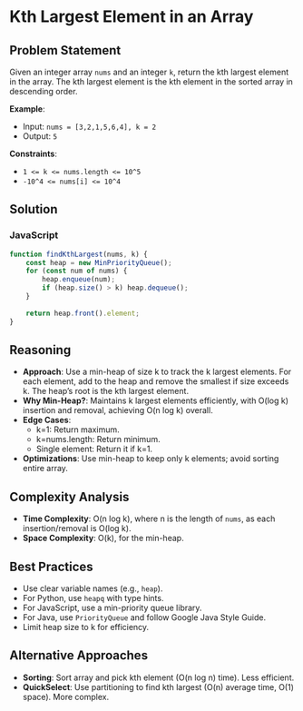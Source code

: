 # Kth Largest Element in an Array

## Problem Statement
Given an integer array `nums` and an integer `k`, return the kth largest element in the array. The kth largest element is the kth element in the sorted array in descending order.

**Example**:
- Input: `nums = [3,2,1,5,6,4], k = 2`
- Output: `5`

**Constraints**:
- `1 <= k <= nums.length <= 10^5`
- `-10^4 <= nums[i] <= 10^4`

## Solution

### JavaScript
```javascript
function findKthLargest(nums, k) {
    const heap = new MinPriorityQueue();
    for (const num of nums) {
        heap.enqueue(num);
        if (heap.size() > k) heap.dequeue();
    }
    
    return heap.front().element;
}
```

## Reasoning
- **Approach**: Use a min-heap of size k to track the k largest elements. For each element, add to the heap and remove the smallest if size exceeds k. The heap’s root is the kth largest element.
- **Why Min-Heap?**: Maintains k largest elements efficiently, with O(log k) insertion and removal, achieving O(n log k) overall.
- **Edge Cases**:
  - k=1: Return maximum.
  - k=nums.length: Return minimum.
  - Single element: Return it if k=1.
- **Optimizations**: Use min-heap to keep only k elements; avoid sorting entire array.

## Complexity Analysis
- **Time Complexity**: O(n log k), where n is the length of `nums`, as each insertion/removal is O(log k).
- **Space Complexity**: O(k), for the min-heap.

## Best Practices
- Use clear variable names (e.g., `heap`).
- For Python, use `heapq` with type hints.
- For JavaScript, use a min-priority queue library.
- For Java, use `PriorityQueue` and follow Google Java Style Guide.
- Limit heap size to k for efficiency.

## Alternative Approaches
- **Sorting**: Sort array and pick kth element (O(n log n) time). Less efficient.
- **QuickSelect**: Use partitioning to find kth largest (O(n) average time, O(1) space). More complex.